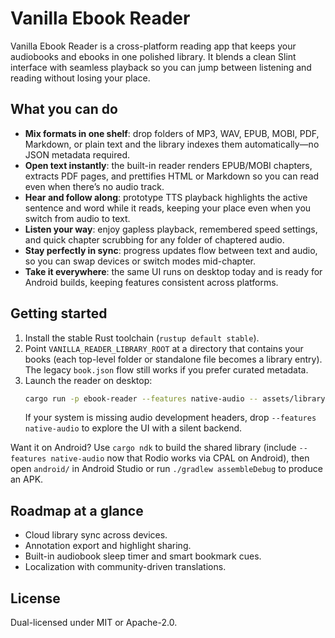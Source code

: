 # Vanilla Ebook Reader

Vanilla Ebook Reader is a cross-platform reading app that keeps your audiobooks and ebooks in one polished library. It blends a clean Slint interface with seamless playback so you can jump between listening and reading without losing your place.

## What you can do
- **Mix formats in one shelf**: drop folders of MP3, WAV, EPUB, MOBI, PDF, Markdown, or plain text and the library indexes them automatically—no JSON metadata required.
- **Open text instantly**: the built-in reader renders EPUB/MOBI chapters, extracts PDF pages, and prettifies HTML or Markdown so you can read even when there’s no audio track.
- **Hear and follow along**: prototype TTS playback highlights the active sentence and word while it reads, keeping your place even when you switch from audio to text.
- **Listen your way**: enjoy gapless playback, remembered speed settings, and quick chapter scrubbing for any folder of chaptered audio.
- **Stay perfectly in sync**: progress updates flow between text and audio, so you can swap devices or switch modes mid-chapter.
- **Take it everywhere**: the same UI runs on desktop today and is ready for Android builds, keeping features consistent across platforms.

## Getting started
1. Install the stable Rust toolchain (`rustup default stable`).
2. Point `VANILLA_READER_LIBRARY_ROOT` at a directory that contains your books (each top-level folder or standalone file becomes a library entry). The legacy `book.json` flow still works if you prefer curated metadata.
3. Launch the reader on desktop:
   ```bash
   cargo run -p ebook-reader --features native-audio -- assets/library/sample
   ```
   If your system is missing audio development headers, drop `--features native-audio` to explore the UI with a silent backend.

Want it on Android? Use `cargo ndk` to build the shared library (include `--features native-audio` now that Rodio works via CPAL on Android), then open `android/` in Android Studio or run `./gradlew assembleDebug` to produce an APK.

## Roadmap at a glance
- Cloud library sync across devices.
- Annotation export and highlight sharing.
- Built-in audiobook sleep timer and smart bookmark cues.
- Localization with community-driven translations.

## License
Dual-licensed under MIT or Apache-2.0.
